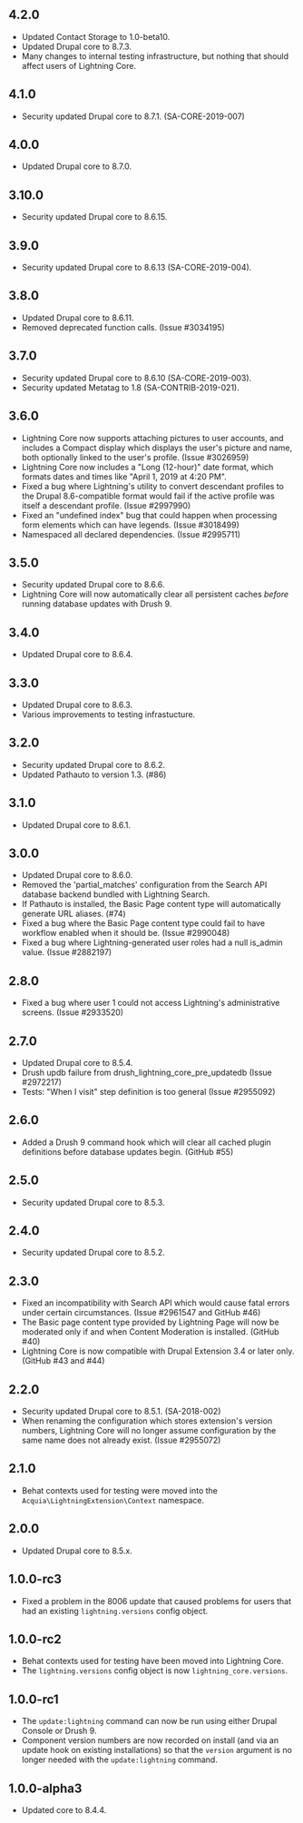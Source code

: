 ## 4.2.0
* Updated Contact Storage to 1.0-beta10.
* Updated Drupal core to 8.7.3.
* Many changes to internal testing infrastructure, but nothing that
  should affect users of Lightning Core.

## 4.1.0
* Security updated Drupal core to 8.7.1. (SA-CORE-2019-007)

## 4.0.0
* Updated Drupal core to 8.7.0.

## 3.10.0
* Security updated Drupal core to 8.6.15.

## 3.9.0
* Security updated Drupal core to 8.6.13 (SA-CORE-2019-004).

## 3.8.0
* Updated Drupal core to 8.6.11.
* Removed deprecated function calls. (Issue #3034195)

## 3.7.0
* Security updated Drupal core to 8.6.10 (SA-CORE-2019-003).
* Security updated Metatag to 1.8 (SA-CONTRIB-2019-021).

## 3.6.0
* Lightning Core now supports attaching pictures to user accounts, and includes
  a Compact display which displays the user's picture and name, both optionally
  linked to the user's profile. (Issue #3026959)
* Lightning Core now includes a "Long (12-hour)" date format, which formats
  dates and times like "April 1, 2019 at 4:20 PM".
* Fixed a bug where Lightning's utility to convert descendant profiles to the
  Drupal 8.6-compatible format would fail if the active profile was itself a
  descendant profile. (Issue #2997990)
* Fixed an "undefined index" bug that could happen when processing form
  elements which can have legends. (Issue #3018499)
* Namespaced all declared dependencies. (Issue #2995711)

## 3.5.0
* Security updated Drupal core to 8.6.6.
* Lightning Core will now automatically clear all persistent caches _before_
  running database updates with Drush 9.

## 3.4.0
* Updated Drupal core to 8.6.4.

## 3.3.0
* Updated Drupal core to 8.6.3.
* Various improvements to testing infrastucture.

## 3.2.0
* Security updated Drupal core to 8.6.2.
* Updated Pathauto to version 1.3. (#86)

## 3.1.0
* Updated Drupal core to 8.6.1.

## 3.0.0
* Updated Drupal core to 8.6.0.
* Removed the 'partial_matches' configuration from the Search API database
  backend bundled with Lightning Search.
* If Pathauto is installed, the Basic Page content type will automatically
  generate URL aliases. (#74)
* Fixed a bug where the Basic Page content type could fail to have workflow
  enabled when it should be. (Issue #2990048)
* Fixed a bug where Lightning-generated user roles had a null is_admin value.
  (Issue #2882197)

## 2.8.0
* Fixed a bug where user 1 could not access Lightning's administrative screens.
  (Issue #2933520)

## 2.7.0
* Updated Drupal core to 8.5.4.
* Drush updb failure from drush_lightning_core_pre_updatedb (Issue #2972217)
* Tests: "When I visit" step definition is too general (Issue #2955092)

## 2.6.0
* Added a Drush 9 command hook which will clear all cached plugin definitions before
  database updates begin. (GitHub #55)

## 2.5.0
* Security updated Drupal core to 8.5.3.

## 2.4.0
* Security updated Drupal core to 8.5.2.

## 2.3.0
* Fixed an incompatibility with Search API which would cause fatal errors under
  certain circumstances. (Issue #2961547 and GitHub #46)
* The Basic page content type provided by Lightning Page will now be moderated
  only if and when Content Moderation is installed. (GitHub #40)
* Lightning Core is now compatible with Drupal Extension 3.4 or later only.
  (GitHub #43 and #44)

## 2.2.0
* Security updated Drupal core to 8.5.1. (SA-2018-002)
* When renaming the configuration which stores extension's version numbers,
  Lightning Core will no longer assume configuration by the same name does not
  already exist. (Issue #2955072)

## 2.1.0
* Behat contexts used for testing were moved into the
  `Acquia\LightningExtension\Context` namespace.

## 2.0.0
* Updated Drupal core to 8.5.x.

## 1.0.0-rc3
* Fixed a problem in the 8006 update that caused problems for users that had an
  existing `lightning.versions` config object.

## 1.0.0-rc2
* Behat contexts used for testing have been moved into Lightning Core.
* The `lightning.versions` config object is now `lightning_core.versions`.

## 1.0.0-rc1
* The `update:lightning` command can now be run using either Drupal Console or
  Drush 9.
* Component version numbers are now recorded on install (and via an update hook
  on existing installations) so that the `version` argument is no longer needed
  with the `update:lightning` command.

## 1.0.0-alpha3
* Updated core to 8.4.4.
